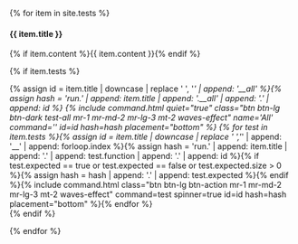 {% for item in site.tests %}
<div class="row highlight_all highlight_{{ item.title | downcase }} px-2 px-lg-3 px-xl-4 py-3 py-lg-3 py-xl-4 mb-1" markdown="1"><div class="col" markdown="1">
    
#### {{ item.title }}
    
{% if item.content %}{{ item.content }}{% endif %}
    
{% if item.tests %}<div markdown="0">{% assign id = item.title | downcase | replace ' ', '_' | append: '__all' %}{% assign hash = 'run.' | append: item.title | append: '.__all' | append: '.' | append: id %}
{% include command.html quiet="true" class="btn btn-lg btn-dark test-all mr-1 mr-md-2 mr-lg-3 mt-2 waves-effect" name='All' command='' id=id hash=hash placement="bottom" %}
{% for test in item.tests %}{% assign id = item.title | downcase | replace ' ','_' | append: '__' | append: forloop.index %}{% assign hash = 'run.' | append: item.title | append: '.' | append: test.function | append: '.' | append: id %}{% if test.expected == true or test.expected == false or test.expected.size > 0 %}{% assign hash = hash | append: '.' | append: test.expected %}{% endif %}{% include command.html class="btn btn-lg btn-action mr-1 mr-md-2 mr-lg-3 mt-2 waves-effect" command=test spinner=true id=id hash=hash placement="bottom" %}{% endfor %}</div>{% endif %}
</div></div>
{% endfor %}